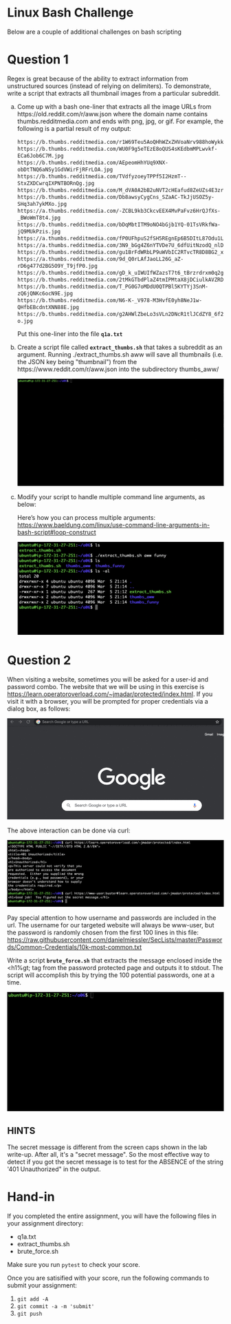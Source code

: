 # Linux Bash Challenge

Below are a couple of additional challenges on bash scripting

# Question 1

Regex is great because of the ability to extract information from unstructured sources
(instead of relying on delimiters). To demonstrate, write a script that extracts all
thumbnail images from a particular subreddit.

<ol type='a'>

<li>
Come up with a bash one-liner that extracts all the image URLs from
https://old.reddit.com/r/aww.json where the domain name contains
thumbs.redditmedia.com and ends with png, jpg, or gif.  For example, the
following is a partial result of my output:

```
https://b.thumbs.redditmedia.com/r1W69Teu5AoQHhWZxZHVoaNrv988hoWykke3hKpPuUk.jpg
https://b.thumbs.redditmedia.com/WU0F9g5eTEzE8oQUS4sKEdbmMPLwvkf-ECa6Job6C7M.jpg
https://b.thumbs.redditmedia.com/AEpeomHhYUq9XNX-obDtTNQ6aNSy1GdVWirFjRFrLOA.jpg
https://b.thumbs.redditmedia.com/TVdfyzoeyTPPf5I2HzmT--StxZXDCwrqIXPNTBORnQg.jpg
https://b.thumbs.redditmedia.com/M_dVA0A2bB2uNVT2cHEafud8ZeUZs4E3zr6aWIgSrXc.jpg
https://b.thumbs.redditmedia.com/Db8awsyCygCns_SZaAC-TkJjUSOZ5y-SHq3ah7ykMXo.jpg
https://a.thumbs.redditmedia.com/-ZCBL9kb3CkcvEEX4MvPaFvz6HrQJfXs-_BWoWmT8t4.jpg
https://b.thumbs.redditmedia.com/bDqMbtITM9oNO4bGjb1YQ-01TsVRkfWa-jQ9MUkPzis.jpg
https://a.thumbs.redditmedia.com/fP0UFhpuS2fSH5REgnEp6B5DItL87Odu1LJhYVO59b8.jpg
https://a.thumbs.redditmedia.com/3N9_bGg4Z6nYTVDe7U_6dfUitNzodQ_nlDL76RhmqZ8.jpg
https://b.thumbs.redditmedia.com/gu1BrFdWRbLP9uWVbIC2RTvcTR8D8BG2_xsBJywuieE.jpg
https://a.thumbs.redditmedia.com/9d_Q0rLAfJaoLL26G_aZ-rD6g477d2BG5O9Y_T9jfP0.jpg
https://b.thumbs.redditmedia.com/gD_k_uIWUIfWZazsT7t6_tBrzrdrxm0q2g4PLsFgwzM.jpg
https://b.thumbs.redditmedia.com/2tMkGTbdPlaZ4tmIPMtaX8jDCiulkAVZRD6Om6ptRdE.jpg
https://b.thumbs.redditmedia.com/T_PG0G7oMDdU0QTPBl5KYTYj3SnM-zQ6jQNKc6ocN9E.jpg
https://b.thumbs.redditmedia.com/N6-K-_V978-M3HvfE0yh8NeJ1w-QHfbEBcdntXNN88E.jpg
https://b.thumbs.redditmedia.com/g2AHWlZbeLo3sVLn2DNcR1tlJCdZY8_6f2lhXlP_B-o.jpg
```

Put this one-liner into the file **`q1a.txt`**
</li>

<li>
Create a script file called <strong><code>extract_thumbs.sh</code></strong> that
takes a subreddit as an argument.  Running ./extract_thumbs.sh aww will save all
thumbnails (i.e. the JSON key being "thumbnail") from the
https://www.reddit.com/r/aww.json into the subdirectory thumbs_aww/

![extract_thumbs.sh](images/image4.gif)
</li>

<li>
Modify your script to handle multiple command line arguments, as below:

Here’s how you can process multiple arguments:
https://www.baeldung.com/linux/use-command-line-arguments-in-bash-script#loop-construct 

![extract_thumbs multiple arguments](images/image3.png)
</li>

</ol>

# Question 2

When visiting a website, sometimes you will be asked for a user-id and
password combo.  The website that we will be using in this exercise is
https://learn.operatoroverload.com/~jmadar/protected/index.html.
If you visit it with a browser, you will be prompted for proper credentials
via a dialog box, as follows:

![basic auth with browser](images/image1.gif)

The above interaction can be done via curl:

![basic auth with curl](images/image8.png)

Pay special attention to how username and passwords are included in the url.
The username for our targeted website will always be www-user, but the
password is randomly chosen from the first 100 lines in this file:
https://raw.githubusercontent.com/danielmiessler/SecLists/master/Passwords/Common-Credentials/10k-most-common.txt 

Write a script **`brute_force.sh`** that extracts the message enclosed inside the
&lt;h1%gt; tag from the password protected page and outputs it to stdout.  The
script will accomplish this by trying the 100 potential passwords, one at a time.  

![brute force password hacking](images/image7.gif)

## HINTS

The secret message is different from the screen caps shown in the lab write-up.
After all, it's a "secret message".  So the most effective way to detect if you
got the secret message is to test for the ABSENCE of the string '401 Unauthorized"
in the output.

# Hand-in

If you completed the entire assignment, you will have the following files
in your assignment directory:

- q1a.txt
- extract_thumbs.sh
- brute_force.sh

Make sure you run `pytest` to check your score.

Once you are satisified with your score, run the following commands to submit your assignment:

1. `git add -A`
2. `git commit -a -m 'submit'`
3. `git push`
